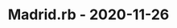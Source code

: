 ---
layout: post
title: Madrid.rb - 2020-11-26
datetime: '2020-11-26T19:30:00+01:00'
name: Madrid.rb
external_url: https://www.madridrb.com/events/noviembre-2020-644
online_event: true
year_month: 2020-11
---
